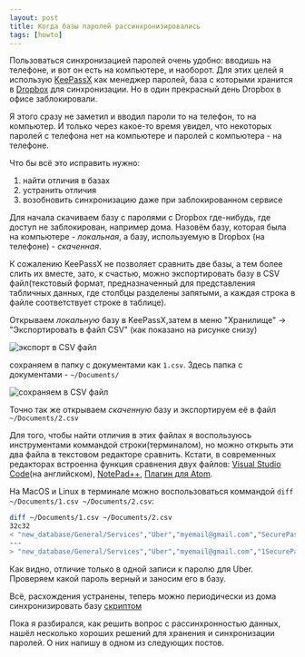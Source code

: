 ```yaml
---
layout: post
title: Когда базы паролей рассинхронизировались
tags: [howto]
---
```

Пользоваться синхронизацией паролей очень удобно: вводишь на телефоне, и вот он есть на компьютере, и наоборот. Для этих целей я использую [KeePassX](https://www.keepassx.org/) как менеджер паролей, база с которыми хранится в [Dropbox](https://www.dropbox.com/) для синхронизации. Но в один прекрасный день Dropbox в офисе заблокировали.

Я этого сразу не заметил и вводил пароли то на телефон, то на компьютер. И только через какое-то время увидел, что некоторых паролей с телефона нет на компьютере и паролей с компьютера - на телефоне.

Что бы всё это исправить нужно:
<!--more-->
1. найти отличия в базах
2. устранить отличия
3. возобновить синхронизацию даже при заблокированном сервисе

Для начала скачиваем базу с паролями с Dropbox где-нибудь, где доступ не заблокирован, например дома.
Назовём базу, которая была на компьютере - *локальная*, а базу, используемую в Dropbox (на телефоне) - *скаченная*.

К сожалению KeePassX не позволяет сравнить две базы, а тем более слить их вместе, зато, к счастью, можно экспортировать базу в CSV файл(текстовый формат, предназначенный для представления табличных данных, где столбцы разделены запятыми, а каждая строка в файле соответствует строке в таблице).

Открываем *локальную* базу в KeePassX,затем в меню "Хранилище" -> "Экспортировать в файл CSV" (как показано на рисунке снизу) 

![экспорт в CSV файл](/assets/img/passwrod-database-async/export-csv.png)

сохраняем в папку с документами как `1.csv`. Здесь папка с документами - `~/Documents/`

![сохраняем в CSV файл](/assets/img/passwrod-database-async/save-csv.png)

Точно так же открываем *скаченную* базу и экспортируем её в файл `~/Documents/2.csv`

Для того, чтобы найти отличия в этих файлах я воспользуюсь инструментами коммандой строки(терминалом), но можно открыть эти два файла в текстовом редакторе сравнить. Кстати, в современных редакторах встроенна функция сравнения двух файлов: [Visual Studio Code](https://www.meziantou.net/2018/03/19/comparing-files-using-visual-studio-code)(на английском), [NotePad++](https://abuzov.ru/kak-sravnit-dva-fajla/), [Плагин для Atom](https://atom.io/packages/compare-files). 

На MacOS и Linux в терминале можно воспользоваться коммандой `diff ~/Documents/1.csv ~/Documents/2.csv`:
```bash
diff ~/Documents/1.csv ~/Documents/2.csv
32c32
< "new_database/General/Services","Uber","myemail@gmail.com","SecurePassw0rd1","https://uber.com",""
---
> "new_database/General/Services","Uber","myemail@gmail.com","1SecurePassw0rd","https://uber.com",""
```
Как видно, отличие только в одной записи к паролю для Uber. Проверяем какой пароль верный и заносим его в базу.

Всё, расхождения устранены, теперь можно периодически из дома синхронизировать базу [скриптом](https://github.com/dropbox/dropbox-sdk-python/blob/master/example/updown.py)


Пока я разбирался, как решить вопрос с рассинхронностью данных, нашёл несколько хороших решений для хранения и синхронизации паролей. О них напишу в одном из следующих постов.